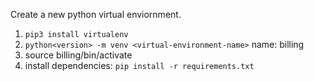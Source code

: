 
Create a new python virtual enviornment.
1. `pip3 install virtualenv`
1. `python<version> -m venv <virtual-environment-name>`
    name: billing
1. source billing/bin/activate
1. install dependencies:
    `pip install -r requirements.txt`

